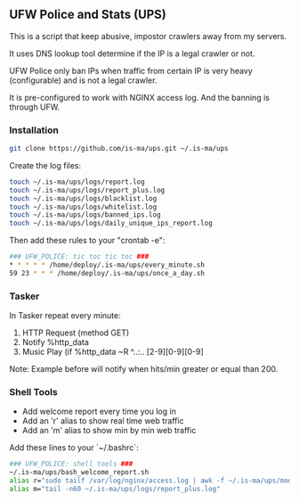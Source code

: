 <!-- GETTING STARTED -->
## UFW Police and Stats (UPS)

This is a script that keep abusive, impostor crawlers away from my servers.

It uses DNS lookup tool determine if the IP is a legal crawler or not.

UFW Police only ban IPs when traffic from certain IP is very heavy (configurable) and is not a legal crawler. 

It is pre-configured to work with NGINX access log. And the banning is through UFW. 


### Installation

```sh
git clone https://github.com/is-ma/ups.git ~/.is-ma/ups
```

Create the log files:

```sh
touch ~/.is-ma/ups/logs/report.log
touch ~/.is-ma/ups/logs/report_plus.log
touch ~/.is-ma/ups/logs/blacklist.log
touch ~/.is-ma/ups/logs/whitelist.log
touch ~/.is-ma/ups/logs/banned_ips.log
touch ~/.is-ma/ups/logs/daily_unique_ips_report.log
```
  
Then add these rules to your "crontab -e":

```sh
### UFW_POLICE: tic toc tic toc ###
* * * * * /home/deploy/.is-ma/ups/every_minute.sh
59 23 * * * /home/deploy/.is-ma/ups/once_a_day.sh
```


### Tasker

In Tasker repeat every minute:

1) HTTP Request (method GET)
2) Notify %http_data
3) Music Play (if %http_data ~R ^..:.. [2-9][0-9][0-9]

Note: Example before will notify when hits/min greater or equal than 200.


### Shell Tools

- Add welcome report every time you log in 
- Add an 'r' alias to show real time web traffic
- Add an 'm' alias to show min by min web traffic

Add these lines to your ´~/.bashrc´:

```sh
### UFW_POLICE: shell tools ###
~/.is-ma/ups/bash_welcome_report.sh
alias r="sudo tailf /var/log/nginx/access.log | awk -f ~/.is-ma/ups/mods/realtraffic.awk"
alias m="tail -n60 ~/.is-ma/ups/logs/report_plus.log"
```

